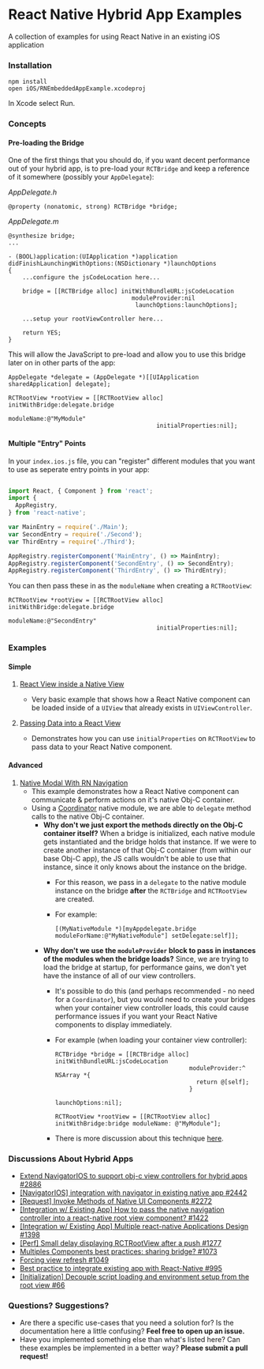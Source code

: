 # React Native Hybrid App Examples
A collection of examples for using React Native in an existing iOS application

### Installation

```
npm install
open iOS/RNEmbeddedAppExample.xcodeproj
```

In Xcode select Run.

### Concepts

#### Pre-loading the Bridge
One of the first things that you should do, if you want decent performance out of your hybrid app, is to pre-load your `RCTBridge` and keep a reference of it somewhere (possibly your `AppDelegate`):

*AppDelegate.h*

```objc
@property (nonatomic, strong) RCTBridge *bridge;
```
*AppDelegate.m*

```objc
@synthesize bridge;
...

- (BOOL)application:(UIApplication *)application didFinishLaunchingWithOptions:(NSDictionary *)launchOptions
{
    ...configure the jsCodeLocation here...

    bridge = [[RCTBridge alloc] initWithBundleURL:jsCodeLocation
                                   moduleProvider:nil
                                    launchOptions:launchOptions];
                                    
    ...setup your rootViewController here...
    
    return YES;
}
```

This will allow the JavaScript to pre-load and allow you to use this bridge later on in other parts of the app:

```objc
AppDelegate *delegate = (AppDelegate *)[[UIApplication sharedApplication] delegate];
    
RCTRootView *rootView = [[RCTRootView alloc] initWithBridge:delegate.bridge
                                                 moduleName:@"MyModule"
                                          initialProperties:nil];
```

#### Multiple "Entry" Points

In your `index.ios.js` file, you can "register" different modules that you want to use as seperate entry points in your app:

```javascript

import React, { Component } from 'react';
import {
  AppRegistry,
} from 'react-native';

var MainEntry = require('./Main');
var SecondEntry = require('./Second');
var ThirdEntry = require('./Third');

AppRegistry.registerComponent('MainEntry', () => MainEntry);
AppRegistry.registerComponent('SecondEntry', () => SecondEntry);
AppRegistry.registerComponent('ThirdEntry', () => ThirdEntry);
```

You can then pass these in as the `moduleName` when creating a `RCTRootView`:

```objc
RCTRootView *rootView = [[RCTRootView alloc] initWithBridge:delegate.bridge
                                                 moduleName:@"SecondEntry"
                                          initialProperties:nil];
```

### Examples

#### Simple
1. [React View inside a Native View](https://github.com/dsibiski/react-native-embedded-app-example/blob/master/iOS/RNEmbeddedAppExample/ViewInViewController.m)
   - Very basic example that shows how a React Native component can be loaded inside of a `UIView` that already exists in `UIViewController`.
   
2. [Passing Data into a React View](https://github.com/dsibiski/react-native-embedded-app-example/blob/master/iOS/RNEmbeddedAppExample/PassingDataViewController.m)
   - Demonstrates how you can use `initialProperties` on `RCTRootView` to pass data to your React Native component.
   
#### Advanced

1. [Native Modal With RN Navigation](https://github.com/dsibiski/react-native-embedded-app-example/blob/master/iOS/RNEmbeddedAppExample/ModalWithNavigatorViewController.m)
   - This example demonstrates how a React Native component can communicate & perform actions on it's native Obj-C container.
   - Using a [Coordinator](https://github.com/dsibiski/react-native-embedded-app-example/blob/master/iOS/RNEmbeddedAppExample/ModalWithNavigatorCoordinator.m) native module, we are able to `delegate` method calls to the native Obj-C container.
     - **Why don't we just export the methods directly on the Obj-C container itself?** When a bridge is initialized, each native module gets instantiated and the bridge holds that instance. If we were to create another instance of that Obj-C container (from within our base Obj-C app), the JS calls wouldn't be able to use that instance, since it only knows about the instance on the bridge.
       - For this reason, we pass in a `delegate` to the native module instance on the bridge **after** the `RCTBridge` and `RCTRootView` are created.
       - For example:
            
            ```objc
            [(MyNativeModule *)[myAppdelegate.bridge moduleForName:@"MyNativeModule"] setDelegate:self]];
            ```
     - **Why don't we use the `moduleProvider` block to pass in instances of the modules when the bridge loads?** Since, we are trying to load the bridge at startup, for performance gains, we don't yet have the instance of all of our view controllers.
       - It's possible to do this (and perhaps recommended - no need for a `Coordinator`), but you would need to create your bridges when your container view controller loads, this could cause performance issues if you want your React Native components to display immediately.
       - For example (when loading your container view controller):

            ```objc
            RCTBridge *bridge = [[RCTBridge alloc] initWithBundleURL:jsCodeLocation 
                                                  moduleProvider:^ NSArray *{
                                                    return @[self];
                                                  }
                                                   launchOptions:nil];

            RCTRootView *rootView = [[RCTRootView alloc] initWithBridge:bridge moduleName: @"MyModule"];
            ```
       - There is more discussion about this technique [here](https://github.com/facebook/react-native/issues/1398).
       
### Discussions About Hybrid Apps

- [Extend NavigatorIOS to support obj-c view controllers for hybrid apps #2886](https://github.com/facebook/react-native/pull/2886)
- [[NavigatorIOS] integration with navigator in existing native app #2442](https://github.com/facebook/react-native/issues/2442)
- [[Request] Invoke Methods of Native UI Components #2272](https://github.com/facebook/react-native/issues/2272)
- [[Integration w/ Existing App] How to pass the native navigation controller into a react-native root view component? #1422](https://github.com/facebook/react-native/issues/1422)
- [[Integration w/ Existing App] Multiple react-native Applications Design #1398](https://github.com/facebook/react-native/issues/1398)
- [[Perf] Small delay displaying RCTRootView after a push #1277](https://github.com/facebook/react-native/issues/1277)
- [Multiples Components best practices: sharing bridge? #1073](https://github.com/facebook/react-native/issues/1073)
- [Forcing view refresh #1049](https://github.com/facebook/react-native/issues/1049)
- [Best practice to integrate existing app with React-Native #995](https://github.com/facebook/react-native/issues/995)
- [[Initialization] Decouple script loading and environment setup from the root view #66](https://github.com/facebook/react-native/pull/66)
         
### Questions? Suggestions?

- Are there a specific use-cases that you need a solution for? Is the documentation here a little confusing? **Feel free to open up an issue.**
- Have you implemented something else than what's listed here? Can these examples be implemented in a better way? **Please submit a pull request!**
